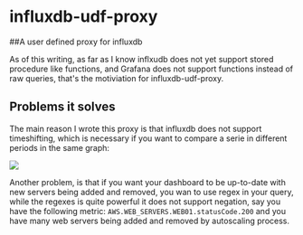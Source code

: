 # influxdb-udf-proxy

##A user defined proxy for influxdb

As of this writing, as far as I know inflxudb does not yet support stored procedure like functions, and Grafana does not support functions instead of raw queries, that's the motiviation for influxdb-udf-proxy.

## Problems it solves

The main reason I wrote this proxy is that influxdb does not support timeshifting, which is necessary if you want to compare a serie in different periods in the same graph: 

![](http://screencloud.net/v/krdB)


Another problem, is that if you want your dashboard to be up-to-date with new servers being added and removed, you wan to use regex in your query, while the regexes is quite powerful it does not support negation, say you have the following metric: `AWS.WEB_SERVERS.WEB01.statusCode.200`  and you have many web servers being added and removed by autoscaling process. 


